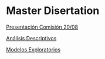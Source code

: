 # Master Disertation
[Presentación Comisión 20/08](https://renejcanales.github.io/protest_effects/presentations/presentacion_tesis.html)

[Análisis Descriptivos](https://renejcanales.github.io/protest_effects/processing/01-descriptivos.html)

[Modelos Exploratorios](https://renejcanales.github.io/protest_effects/processing/02-modelos.html)
